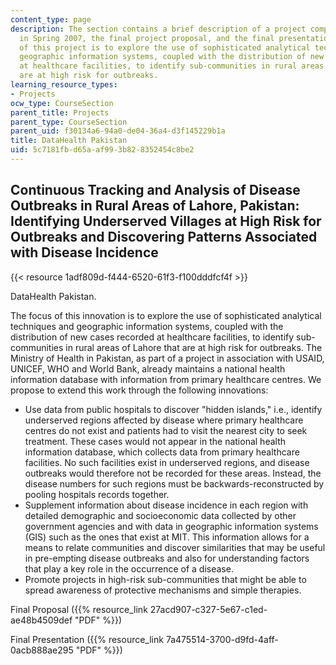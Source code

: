 ```yaml
---
content_type: page
description: The section contains a brief description of a project completed by students
  in Spring 2007, the final project proposal, and the final presentation. This focus
  of this project is to explore the use of sophisticated analytical techniques and
  geographic information systems, coupled with the distribution of new cases recorded
  at healthcare facilities, to identify sub-communities in rural areas of Lahore that
  are at high risk for outbreaks.
learning_resource_types:
- Projects
ocw_type: CourseSection
parent_title: Projects
parent_type: CourseSection
parent_uid: f30134a6-94a0-de04-36a4-d3f145229b1a
title: DataHealth Pakistan
uid: 5c7181fb-d65a-af99-3b82-8352454c8be2
---
```


Continuous Tracking and Analysis of Disease Outbreaks in Rural Areas of Lahore, Pakistan: Identifying Underserved Villages at High Risk for Outbreaks and Discovering Patterns Associated with Disease Incidence
----------------------------------------------------------------------------------------------------------------------------------------------------------------------------------------------------------------

{{< resource 1adf809d-f444-6520-61f3-f100dddfcf4f >}}

DataHealth Pakistan.

The focus of this innovation is to explore the use of sophisticated analytical techniques and geographic information systems, coupled with the distribution of new cases recorded at healthcare facilities, to identify sub-communities in rural areas of Lahore that are at high risk for outbreaks. The Ministry of Health in Pakistan, as part of a project in association with USAID, UNICEF, WHO and World Bank, already maintains a national health information database with information from primary healthcare centres. We propose to extend this work through the following innovations:

*   Use data from public hospitals to discover "hidden islands," i.e., identify underserved regions affected by disease where primary healthcare centres do not exist and patients had to visit the nearest city to seek treatment. These cases would not appear in the national health information database, which collects data from primary healthcare facilities. No such facilities exist in underserved regions, and disease outbreaks would therefore not be recorded for these areas. Instead, the disease numbers for such regions must be backwards-reconstructed by pooling hospitals records together.
*   Supplement information about disease incidence in each region with detailed demographic and socioeconomic data collected by other government agencies and with data in geographic information systems (GIS) such as the ones that exist at MIT. This information allows for a means to relate communities and discover similarities that may be useful in pre-empting disease outbreaks and also for understanding factors that play a key role in the occurrence of a disease.
*   Promote projects in high-risk sub-communities that might be able to spread awareness of protective mechanisms and simple therapies.

Final Proposal ({{% resource_link 27acd907-c327-5e67-c1ed-ae48b4509def "PDF" %}})

Final Presentation ({{% resource_link 7a475514-3700-d9fd-4aff-0acb888ae295 "PDF" %}})